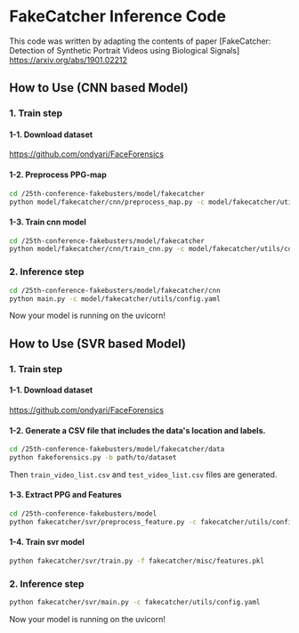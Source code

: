 # FakeCatcher Inference Code

This code was written by adapting the contents of paper [FakeCatcher: Detection of Synthetic Portrait Videos using Biological Signals] https://arxiv.org/abs/1901.02212 

## How to Use (CNN based Model)

### 1. Train step

#### 1-1. Download dataset

https://github.com/ondyari/FaceForensics

#### 1-2. Preprocess PPG-map
```bash
cd /25th-conference-fakebusters/model/fakecatcher
python model/fakecatcher/cnn/preprocess_map.py -c model/fakecatcher/utils/config.yaml -l model/fakecatcher/data/ppg_map.log -o model/fakecatcher/data
```

#### 1-3. Train cnn model
```bash
cd /25th-conference-fakebusters/model/fakecatcher
python model/fakecatcher/cnn/train_cnn.py -c model/fakecatcher/utils/config.yaml -l model/fakecatcher/data/ppg_cnn.log -i model/fakecatcher/data/ppg_maps.json -o model/fakecatcher/model_state.pt
```

### 2. Inference step
```bash
cd /25th-conference-fakebusters/model/fakecatcher/cnn
python main.py -c model/fakecatcher/utils/config.yaml
```

Now your model is running on the uvicorn!


## How to Use (SVR based Model)

### 1. Train step

#### 1-1. Download dataset

https://github.com/ondyari/FaceForensics

#### 1-2. Generate a CSV file that includes the data's location and labels.

```bash
cd /25th-conference-fakebusters/model/fakecatcher/data
python fakeforensics.py -b path/to/dataset
```
Then `train_video_list.csv` and `test_video_list.csv` files are generated. 

#### 1-3. Extract PPG and Features
```bash
cd /25th-conference-fakebusters/model
python fakecatcher/svr/preprocess_feature.py -c fakecatcher/utils/config.yaml -d fakecatcher/data/train_video_list.csv
```

#### 1-4. Train svr model
```bash
python fakecatcher/svr/train.py -f fakecatcher/misc/features.pkl
```
### 2. Inference step
```bash
python fakecatcher/svr/main.py -c fakecatcher/utils/config.yaml
```

Now your model is running on the uvicorn!
